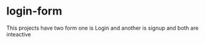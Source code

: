 # login-form
This projects have two form one is Login and another is signup and both are inteactive 
